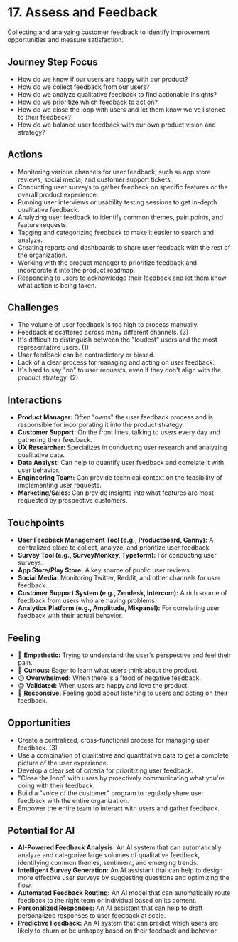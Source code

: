 # 17. Assess and Feedback

Collecting and analyzing customer feedback to identify improvement opportunities and measure satisfaction.

## Journey Step Focus

*   How do we know if our users are happy with our product?
*   How do we collect feedback from our users?
*   How do we analyze qualitative feedback to find actionable insights?
*   How do we prioritize which feedback to act on?
*   How do we close the loop with users and let them know we've listened to their feedback?
*   How do we balance user feedback with our own product vision and strategy?

## Actions

*   Monitoring various channels for user feedback, such as app store reviews, social media, and customer support tickets.
*   Conducting user surveys to gather feedback on specific features or the overall product experience.
*   Running user interviews or usability testing sessions to get in-depth qualitative feedback.
*   Analyzing user feedback to identify common themes, pain points, and feature requests.
*   Tagging and categorizing feedback to make it easier to search and analyze.
*   Creating reports and dashboards to share user feedback with the rest of the organization.
*   Working with the product manager to prioritize feedback and incorporate it into the product roadmap.
*   Responding to users to acknowledge their feedback and let them know what action is being taken.

## Challenges

*   The volume of user feedback is too high to process manually.
*   Feedback is scattered across many different channels. (3)
*   It's difficult to distinguish between the "loudest" users and the most representative users. (1)
*   User feedback can be contradictory or biased.
*   Lack of a clear process for managing and acting on user feedback.
*   It's hard to say "no" to user requests, even if they don't align with the product strategy. (2)

## Interactions

*   **Product Manager:** Often "owns" the user feedback process and is responsible for incorporating it into the product strategy.
*   **Customer Support:** On the front lines, talking to users every day and gathering their feedback.
*   **UX Researcher:** Specializes in conducting user research and analyzing qualitative data.
*   **Data Analyst:** Can help to quantify user feedback and correlate it with user behavior.
*   **Engineering Team:** Can provide technical context on the feasibility of implementing user requests.
*   **Marketing/Sales:** Can provide insights into what features are most requested by prospective customers.

## Touchpoints

*   **User Feedback Management Tool (e.g., Productboard, Canny):** A centralized place to collect, analyze, and prioritize user feedback.
*   **Survey Tool (e.g., SurveyMonkey, Typeform):** For conducting user surveys.
*   **App Store/Play Store:** A key source of public user reviews.
*   **Social Media:** Monitoring Twitter, Reddit, and other channels for user feedback.
*   **Customer Support System (e.g., Zendesk, Intercom):** A rich source of feedback from users who are having problems.
*   **Analytics Platform (e.g., Amplitude, Mixpanel):** For correlating user feedback with their actual behavior.

## Feeling

*   🤔 **Empathetic:** Trying to understand the user's perspective and feel their pain.
*   🧐 **Curious:** Eager to learn what users think about the product.
*   😥 **Overwhelmed:** When there is a flood of negative feedback.
*   😌 **Validated:** When users are happy and love the product.
*   🤝 **Responsive:** Feeling good about listening to users and acting on their feedback.

## Opportunities

*   Create a centralized, cross-functional process for managing user feedback. (3)
*   Use a combination of qualitative and quantitative data to get a complete picture of the user experience.
*   Develop a clear set of criteria for prioritizing user feedback.
*   "Close the loop" with users by proactively communicating what you're doing with their feedback.
*   Build a "voice of the customer" program to regularly share user feedback with the entire organization.
*   Empower the entire team to interact with users and gather feedback.

## Potential for AI

*   **AI-Powered Feedback Analysis:** An AI system that can automatically analyze and categorize large volumes of qualitative feedback, identifying common themes, sentiment, and emerging trends.
*   **Intelligent Survey Generation:** An AI assistant that can help to design more effective user surveys by suggesting questions and optimizing the flow.
*   **Automated Feedback Routing:** An AI model that can automatically route feedback to the right team or individual based on its content.
*   **Personalized Responses:** An AI assistant that can help to draft personalized responses to user feedback at scale.
*   **Predictive Feedback:** An AI system that can predict which users are likely to churn or be unhappy based on their feedback and behavior.
